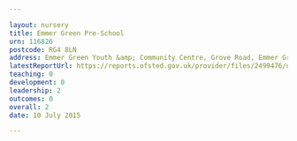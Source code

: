 ```yaml
---

layout: nursery
title: Emmer Green Pre-School
urn: 116826
postcode: RG4 8LN
address: Emmer Green Youth &amp; Community Centre, Grove Road, Emmer Green, Reading, Berkshire, RG4 8LN
latestReportUrl: https://reports.ofsted.gov.uk/provider/files/2499476/urn/116826.pdf
teaching: 0
development: 0
leadership: 2
outcomes: 0
overall: 2
date: 10 July 2015

---
```

